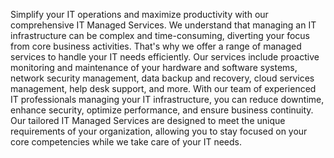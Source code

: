Simplify your IT operations and maximize productivity with our comprehensive IT Managed Services. We understand that managing an IT infrastructure can be complex and time-consuming, diverting your focus from core business activities. That's why we offer a range of managed services to handle your IT needs efficiently. Our services include proactive monitoring and maintenance of your hardware and software systems, network security management, data backup and recovery, cloud services management, help desk support, and more. With our team of experienced IT professionals managing your IT infrastructure, you can reduce downtime, enhance security, optimize performance, and ensure business continuity. Our tailored IT Managed Services are designed to meet the unique requirements of your organization, allowing you to stay focused on your core competencies while we take care of your IT needs.